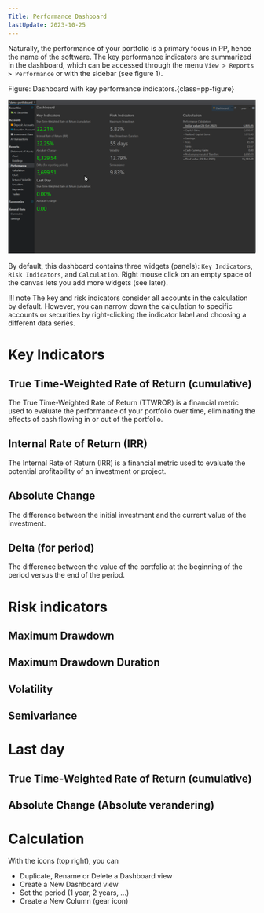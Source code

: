 ```yaml
---
Title: Performance Dashboard
lastUpdate: 2023-10-25
---
```


Naturally, the performance of your portfolio is a primary focus in PP, hence the name of the software. The key performance indicators are summarized in the dashboard, which can be accessed through the menu `View > Reports > Performance` or with the sidebar (see figure 1).

Figure: Dashboard with key performance indicators.{class=pp-figure}

![](../../../images/sb-reports-performance.png)

By default, this dashboard contains three widgets (panels): `Key Indicators`, `Risk Indicators`, and `Calculation`. Right mouse click on an empty space of the canvas lets you add more widgets (see later).

!!! note
	The key and risk indicators consider all accounts in the calculation by default. However, you can narrow down the calculation to specific accounts or securities by right-clicking the indicator label and choosing a different data series.

# Key Indicators
## True Time-Weighted Rate of Return (cumulative)
The True Time-Weighted Rate of Return (TTWROR) is a financial metric used to evaluate the performance of your portfolio over time, eliminating the effects of cash flowing in or out of the portfolio.



## Internal Rate of Return (IRR)
The Internal Rate of Return (IRR) is a financial metric used to evaluate the potential profitability of an investment or project.
## Absolute Change
The difference between the initial investment and the current value of the investment.
## Delta (for period)
The difference between the value of the portfolio at the beginning of the period versus the end of the period.

# Risk indicators
## Maximum Drawdown
## Maximum Drawdown Duration
## Volatility
## Semivariance

# Last day
## True Time-Weighted Rate of Return (cumulative)
## Absolute Change (Absolute verandering)

# Calculation


With the icons (top right), you can
- Duplicate, Rename or Delete a Dashboard view
- Create a New Dashboard view
- Set the period (1 year, 2 years, ...)
- Create a New Column (gear icon)


